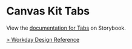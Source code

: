 # Canvas Kit Tabs

View the
[documentation for Tabs](https://workday.github.io/canvas-kit/?path=/docs/components-containers-tabs-react--basic)
on Storybook.

[> Workday Design Reference](https://design.workday.com/components/navigation/tabs)
